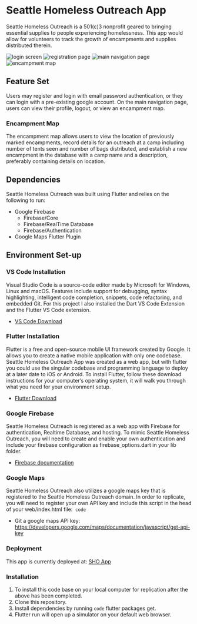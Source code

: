 # Seattle Homeless Outreach App
Seattle Homeless Outreach is a 501(c)3 nonprofit geared to bringing essential supplies to people experiencing homelessness.  This app would allow for volunteers to track the growth of encampments and supplies distributed therein.

![login screen](images/login_screen.png)
![registration page](images/register_page.png)
![main navigation page](images/main_login.png)
![encampment map](images/encampment_map.png)


## Feature Set
Users may register and login with email password authentication, or they can login with a pre-existing google account.  On the main navigation page, users can view their profile, logout, or view an encampment map.

### Encampment Map
The encampment map allows users to view the location of previously marked encampments, record details for an outreach at a camp including number of tents seen and number of bags distributed, and establish a new encampment in the database with a camp name and a description, preferably containing details on location.

## Dependencies
Seattle Homeless Outreach was built using Flutter and relies on the following to run:

- Google Firebase
  - Firebase/Core
  - Firebase/RealTime Database
  - Firebase/Authentication
- Google Maps Flutter Plugin

## Environment Set-up

### VS Code Installation
Visual Studio Code is a source-code editor made by Microsoft for Windows, Linux and macOS. Features include support for debugging, syntax highlighting, intelligent code completion, snippets, code refactoring, and embedded Git.  For this project I also installed the Dart VS Code Extension and the Flutter VS Code extension.

- [VS Code Download](https://code.visualstudio.com/download) 

### Flutter Installation
Flutter is a free and open-source mobile UI framework created by Google. It allows you to create a native mobile application with only one codebase. Seattle Homeless Outreach App was created as a web app, but with flutter you could use the singular codebase and programming language to deploy at a later date to iOS or Android. To install Flutter, follow these download instructions for your computer’s operating system, it will walk you through what you need for your environment setup.  

- [Flutter Download](https://docs.flutter.dev/get-started/install)

### Google Firebase
Seattle Homeless Outreach is registered as a web app with Firebase for authentication, Realtime Database, and hosting.  To mimic Seattle Homeless Outreach, you will need to create and enable your own authentication and include your firebase configuration as firebase_options.dart in your lib folder.

- [Firebase documentation](https://firebase.google.com/docs)

### Google Maps
Seattle Homeless Outreach also utilizes a google maps key that is registered to the Seattle Homeless Outreach domain.  In order to replicate, you will need to register your own API key and include this script in the head of your web/index.html file:
​​ 
`code` <script src="https://maps.googleapis.com/maps/api/js?key=API_KEY_HERE"></script> 
 
- Git a google maps API key: https://developers.google.com/maps/documentation/javascript/get-api-key 
 
### Deployment
This app is currently deployed at: [SHO App](https://sho-app-339919.web.app/#/)

### Installation
1. To install this code base on your local computer for replication after the above has been completed.
2. Clone this repository.
3. Install dependencies by running `code` flutter packages get.
4. Flutter run will open up a simulator on your default web browser.
